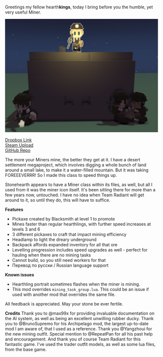 Greetings my fellow hearth**kings**, today I bring before you the humble, yet very useful Miner.

![thumbnail](https://github.com/Moai-/miner_prof/blob/master/preview.png?raw=true)

[Dropbox Link](https://www.dropbox.com/s/g1mh5zlmtyp7kwf/miner_prof.smod?dl=0)  
[Steam Upload](https://steamcommunity.com/sharedfiles/filedetails/?id=1359741441)  
[GitHub Repo](https://github.com/Moai-/miner_prof)  

The more your Miners mine, the better they get at it. I have a desert settlement megaproject, which involves digging a whole bunch of land around a small lake, to make it a water-filled mountain. But it was taking FOREEEVERRR! So I made this class to speed things up.  

Stonehearth appears to have a Miner class within its files, as well, but all I used from it was the miner icon itself. It's been sitting there for more than a few years now, untouched. I have no idea when Team Radiant will get around to it, so until they do, this will have to suffice.  

**Features**

* Pickaxe created by Blacksmith at level 1 to promote
* Mines faster than regular hearthlings, with further speed increases at levels 3 and 6
* 3 different pickaxes to craft that impact mining efficiency
* Headlamp to light the dreary underground
* Backpack affords expanded inventory for all that ore
* Levelling progression includes speed upgrades as well - perfect for hauling when there are no mining tasks
* Cannot build, so you still need workers for that
* Перевод по русски / Russian language support

**Known issues**
* Hearthling portrait sometimes flashes when the miner is mining.
* This mod overrides `mining_task_group.lua`. This could be an issue if used with another mod that overrides the same file.

All feedback is appreciated. May your stone be ever fertile.

**Credits**
Thank you to @max99x for providing invaluable documentation on the AI system, as well as being an excellent unwilling rubber ducky. Thank you to @BrunoSupremo for his Archipelago mod, the largest up-to-date mod I am aware of, that I used as a reference. Thank you @Yangzhoui for the new mining outfit. Special mention to @RepeatPan for all his past help and encouragement. And thank you of course Team Radiant for this fantastic game. I've used the trader outfit models, as well as some lua files, from the base game.
